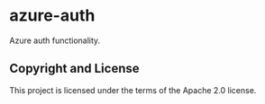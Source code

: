 # azure-auth

Azure auth functionality.

## Copyright and License

This project is licensed under the terms of the Apache 2.0 license.
